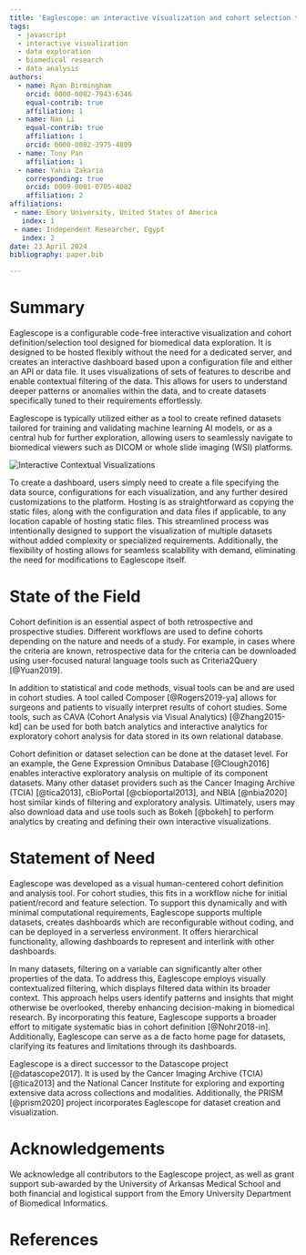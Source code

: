```yaml
---
title: 'Eaglescope: an interactive visualization and cohort selection tool for biomedical data exploration.'
tags:
  - javascript
  - interactive visualization
  - data exploration
  - biomedical research
  - data analysis
authors:
  - name: Ryan Birmingham
    orcid: 0000-0002-7943-6346
    equal-contrib: true
    affiliation: 1
  - name: Nan Li
    equal-contrib: true
    affiliation: 1
    orcid: 0000-0002-3975-4809
  - name: Tony Pan
    affiliation: 1
  - name: Yahia Zakaria
    corresponding: true
    orcid: 0009-0001-0705-4082
    affiliation: 2
affiliations:
 - name: Emory University, United States of America
   index: 1
 - name: Independent Researcher, Egypt
   index: 2
date: 23 April 2024
bibliography: paper.bib

---
```


# Summary

Eaglescope is a configurable code-free interactive visualization and cohort definition/selection tool designed for biomedical data exploration. It is designed to be hosted flexibly without the need for a dedicated server, and creates an interactive dashboard based upon a configuration file and either an API or data file. It uses visualizations of sets of features to describe and enable contextual filtering of the data. This allows for users to understand deeper patterns or anomalies within the data, and to create datasets specifically tuned to their requirements effortlessly.

Eaglescope is typically utilized either as a tool to create refined datasets tailored for training and validating machine learning AI models, or as a central hub for further exploration, allowing users to seamlessly navigate to biomedical viewers such as DICOM or whole slide imaging (WSI) platforms.

![Interactive Contextual Visualizations](./ContextualVis.png)

To create a dashboard, users simply need to create a file specifying the data source, configurations for each visualization, and any further desired customizations to the platform. Hosting is as straightforward as copying the static files, along with the configuration and data files if applicable, to any location capable of hosting static files. This streamlined process was intentionally designed to support the visualization of multiple datasets without added complexity or specialized requirements. Additionally, the flexibility of hosting allows for seamless scalability with demand, eliminating the need for modifications to Eaglescope itself.

# State of the Field

Cohort definition is an essential aspect of both retrospective and prospective studies. Different workflows are used to define cohorts depending on the nature and needs of a study. For example, in cases where the criteria are known, retrospective data for the criteria can be downloaded using user-focused natural language tools such as Criteria2Query [@Yuan2019]. 

In addition to statistical and code methods, visual tools can be and are used in cohort studies. A tool called Composer [@Rogers2019-ya] allows for surgeons and patients to visually interpret results of cohort studies. Some tools, such as CAVA (Cohort Analysis via Visual Analytics) [@Zhang2015-kd] can be used for both batch analytics and interactive analytics for exploratory cohort analysis for data stored in its own relational database.

Cohort definition or dataset selection can be done at the dataset level. For an example, the Gene Expression Omnibus Database [@Clough2016] enables interactive exploratory analysis on multiple of its component datasets. Many other dataset providers such as the Cancer Imaging Archive (TCIA) [@tica2013], cBioPortal [@cbioportal2013], and NBIA [@nbia2020] host similar kinds of filtering and exploratory analysis. Ultimately, users may also download data and use tools such as Bokeh [@bokeh] to perform analytics by creating and defining their own interactive visualizations.

# Statement of Need

Eaglescope was developed as a visual human-centered cohort definition and analysis tool. For cohort studies, this fits in a workflow niche for initial patient/record and feature selection. To support this dynamically and with minimal computational requirements, Eaglescope supports multiple datasets, creates dashboards which are reconfigurable without coding, and can be deployed in a serverless environment. It offers hierarchical functionality, allowing dashboards to represent and interlink with other dashboards.

In many datasets, filtering on a variable can significantly alter other properties of the data. To address this, Eaglescope employs visually contextualized filtering, which displays filtered data within its broader context. This approach helps users identify patterns and insights that might otherwise be overlooked, thereby enhancing decision-making in biomedical research. By incorporating this feature, Eaglescope supports a broader effort to mitigate systematic bias in cohort definition [@Nohr2018-in]. Additionally, Eaglescope can serve as a de facto home page for datasets, clarifying its features and limitations through its dashboards.

Eaglescope is a direct successor to the Datascope project [@datascope2017]. It is used by the Cancer Imaging Archive (TCIA) [@tica2013] and the National Cancer Institute for exploring and exporting extensive data across collections and modalities. Additionally, the PRISM [@prism2020] project incorporates Eaglescope for dataset creation and visualization.

# Acknowledgements

We acknowledge all contributors to the Eaglescope project, as well as grant support sub-awarded by the University of Arkansas Medical School and both financial and logistical support from the Emory University Department of Biomedical Informatics.

# References


